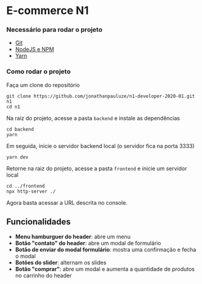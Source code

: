 # E-commerce N1 #

### Necessário para rodar o projeto ###
- [Git](https://git-scm.com/)
- [NodeJS e NPM](https://nodejs.org/en/)
- [Yarn](https://yarnpkg.com/)

### Como rodar o projeto ###
Faça um clone do repositório
```
git clone https://github.com/jonathanpauluze/n1-developer-2020-01.git n1
cd n1
```

Na raiz do projeto, acesse a pasta `backend` e instale as dependências
```
cd backend
yarn
```

Em seguida, inicie o servidor backend local (o servidor fica na porta 3333)
```
yarn dev
```

Retorne na raiz do projeto, acesse a pasta `frontend` e inicie um servidor local
```
cd ../frontend
npx http-server ./
```

Agora basta acessar a URL descrita no console.


## Funcionalidades ##
- **Menu hamburguer do header**: abre um menu
- **Botão "contato" do header**: abre um modal de formulário
- **Botão de enviar do modal formulário**: mostra uma confirmação e fecha o modal
- **Botões do slider**: alternam os slides
- **Botão "comprar"**: abre um modal e aumenta a quantidade de produtos no carrinho do header



